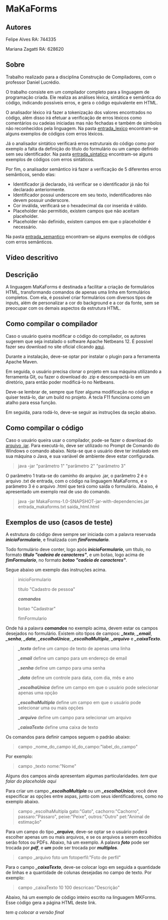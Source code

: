 # MaKaForms

## Autores

  Felipe Alves      RA: 744335
  
  Mariana Zagatti   RA: 628620
  
## Sobre

Trabalho realizado para a disciplina Construção de Compiladores, com o professor Daniel Lucrédio.

O trabalho consiste em um compilador completo para a linguagem de programação criada. Ele realiza as análises léxica, sintática e semântica do código, indicando possíveis erros, e gera o código equivalente em HTML.

O analisador léxico irá fazer a tokenização dos valores encontrados no código, além disso irá efetuar a verificação de erros léxicos como comentários ou cadeias iniciadas mas não fechadas e também de símbolos não reconhecidos pela linguagem. Na pasta [entrada_lexico](https://github.com/felipeAC98/MaKaForms/tree/master/entrada_lexico) encontram-se alguns exemplos de códigos com erros léxicos.

Já o analisador sintático verificará erros estruturais do código como por exemplo a falta da definição do título do formulário ou um campo definido sem seu identificador. Na pasta [entrada_sintatico](https://github.com/felipeAC98/MaKaForms/tree/master/entrada_sintatico) encontram-se alguns exemplos de códigos com erros sintáticos.

Por fim, o analisador semântico irá fazer a verificação de 5 diferentes erros semânticos, sendo elas:
- Identificador já declarado, irá verificar se o identificador já não foi declarado anteriormente.
- Identificador possui underscore em seu texto, indentificadores não devem possuir underscore.
- Cor inválida, verificará se o hexadecimal da cor inserida é válido.
- Placeholder não permitido, existem campos que não aceitam placeholder.
- Placeholder não definido, existem campos em que o placeholder é necessário.

Na pasta [entrada_semantico](https://github.com/felipeAC98/MaKaForms/tree/master/entrada_semantico) encontram-se alguns exemplos de códigos com erros semânticos.

## Vídeo descritivo



## Descrição

A linguagem MaKaForms é destinada a facilitar a criação de formulários HTML, transformando comandos de apenas uma linha em formulários completos. Com ela, é possível criar formulários com diversos tipos de inputs, além de personalizar a cor do background e a cor da fonte, sem se preocupar com os demais aspectos da estrutura HTML.

## Como compilar o compilador

Caso o usuário queira modificar o código do compilador, os autores sugerem que seja instalado o software Apache Netbeans 12. É possível fazer seu download no site oficial clicando [aqui](https://netbeans.apache.org/download/index.html).

Durante a instalação, deve-se optar por instalar o plugin para a ferramenta Apache Maven.

Em seguida, o usuário precisa clonar o projeto em sua máquina utilizando a ferramenta Git, ou fazer o download do .zip e descompactá-lo em um diretório, para então poder modificá-lo no Netbeans.

Deve-se lembrar de, sempre que fizer alguma modificação no código e quiser testá-lo, dar um build no projeto. A tecla F11 funciona como um atalho para essa função.

Em seguida, para rodá-lo, deve-se seguir as instruções da seção abaixo.

## Como compilar o código

Caso o usuário queira usar o compilador, pode-se fazer o download do [arquivo .jar](https://github.com/felipeAC98/MaKaForms/blob/master/target/MakaForms-1.0-SNAPSHOT-jar-with-dependencies.jar). Para executá-lo, deve ser utilizado no Prompt de Comando do Windows o comando abaixo. Nota-se que o usuário deve ter instalado em sua máquina o Java, e sua variável de ambiente deve estar configurada.

> java -jar "parâmetro 1" "parâmetro 2" "parâmetro 3"

O parâmetro 1 trata-se do caminho do arquivo .jar, o parâmetro 2 é o arquivo .txt de entrada, com o código na linguagem MaKaForms, e o parâmetro 3 é o arquivo .html que terá como saída o formulário. Abaixo, é apresentado um exemplo real de uso do comando.

> java -jar MakaForms-1.0-SNAPSHOT-jar-with-dependencies.jar entrada_makaforms.txt saida_html.html

## Exemplos de uso (casos de teste)

A estrutura do código deve sempre ser iniciada com a palavra reservada ***inicioFormulario***, e finalizada com ***fimFormulario***.

Todo formulário deve conter, logo após ***inicioFormulario***, um título, no formato ***titulo "cadeira de caracteres"***, e um botao, logo acima de ***fimFormulario***, no formato ***botao "cadeia de caracteres"***.

Segue abaixo um exemplo das instruções acima.

>inicioFormulario
>
>titulo "Cadastro de pessoa"
>
>***comandos***
>
>botao "Cadastrar"
>
>fimFormulario

Onde há a palavra ***comandos*** no exemplo acima, devem estar os campos desejados no formulário. Existem oito tipos de campos: ***_texto***, ***_email***, ***_senha***, ***_data***, ***_escolhaUnica***, ***_escolhaMultipla***, ***_arquivo*** e ***_caixaTexto***.

>***_texto*** define um campo de texto de apenas uma linha
>
>***_email*** define um campo para um endereço de email
>
>***_senha*** define um campo para uma senha
>
>***_data*** define um controle para data, com dia, mês e ano
>
>***_escolhaUnica*** define um campo em que o usuário pode selecionar apenas uma opção
>
>***_escolhaMultipla*** define um campo em que o usuário pode selecionar uma ou mais opções
>
>***_arquivo*** define um campo para selecionar um arquivo
>
>***_caixaTexto*** define uma caixa de texto
>

Os comandos para definir campos seguem o padrão abaixo:

>campo _nome_do_campo id_do_campo:"label_do_campo"

Por exemplo:

>campo _texto nome:"Nome"

Alguns dos campos ainda apresentam algumas particularidades. _tem que falar do placeholde aqui_

Para criar um campo ***_escolhaMultipla*** ou um ***_escolhaUnica***, você deve especificar as opções entre aspas, junto com seus identificadores, como no exemplo abaixo.

>campo _escolhaMultipla gato:"Gato", cachorro:"Cachorro", passaro:"Pássaro", peixe:"Peixe", outros:"Outro" pet:"Animal de estimação"

Para um campo do tipo ***_arquivo***, deve-se optar se o usuário poderá escolher apenas um ou mais arquivos, e se os arquivos a serem escolhidos serão fotos ou PDFs. Abaixo, há um exemplo. A palavra ***foto*** pode ser trocada por ***pdf***, e ***um*** pode ser trocada por ***multiplos***.

>campo _arquivo foto um fotoperfil:"Foto de perfil"

Para o campo ***_caixaTexto***, deve-se colocar logo em seguida a quantidade de linhas e a quantidade de colunas desejadas no campo de texto. Por exemplo:

> campo _caixaTexto 10 100 descricao:"Descrição"

Abaixo, há um exemplo de código inteiro escrito na linguagem MKForms. Esse código gera a página HTML deste link.

*tem q colocar a versão final*
